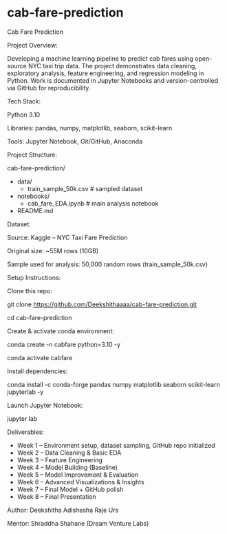 # cab-fare-prediction

Cab Fare Prediction

Project Overview:

Developing a machine learning pipeline to predict cab fares using open-source NYC taxi trip data.
The project demonstrates data cleaning, exploratory analysis, feature engineering, and regression modeling in Python.
Work is documented in Jupyter Notebooks and version-controlled via GitHub for reproducibility.

Tech Stack:

Python 3.10

Libraries: pandas, numpy, matplotlib, seaborn, scikit-learn

Tools: Jupyter Notebook, Git/GitHub, Anaconda

Project Structure:

cab-fare-prediction/
- data/
   - train_sample_50k.csv   # sampled dataset
- notebooks/
   - cab_fare_EDA.ipynb     # main analysis notebook
- README.md

Dataset:

Source: Kaggle – NYC Taxi Fare Prediction

Original size: ~55M rows (10GB)

Sample used for analysis: 50,000 random rows (train_sample_50k.csv)

Setup Instructions:

Clone this repo:

git clone https://github.com/Deekshithaaaa/cab-fare-prediction.git

cd cab-fare-prediction

Create & activate conda environment:

conda create -n cabfare python=3.10 -y

conda activate cabfare


Install dependencies:

conda install -c conda-forge pandas numpy matplotlib seaborn scikit-learn jupyterlab -y

Launch Jupyter Notebook:

jupyter lab

Deliverables:

* Week 1 – Environment setup, dataset sampling, GitHub repo initialized
* Week 2 – Data Cleaning & Basic EDA
* Week 3 – Feature Engineering
* Week 4 – Model Building (Baseline)
* Week 5 – Model Improvement & Evaluation
* Week 6 – Advanced Visualizations & Insights
* Week 7 – Final Model + GitHub polish
* Week 8 – Final Presentation

Author:
Deekshitha Adishesha Raje Urs

Mentor: 
Shraddha Shahane (Dream Venture Labs)
